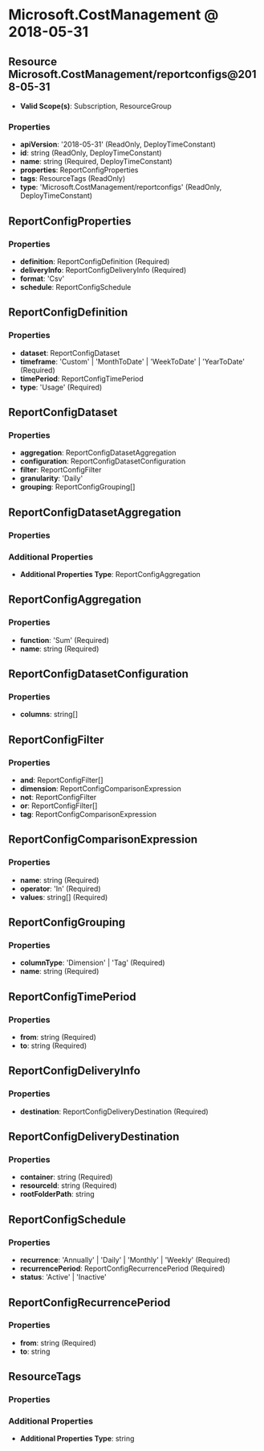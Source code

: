 # Microsoft.CostManagement @ 2018-05-31

## Resource Microsoft.CostManagement/reportconfigs@2018-05-31
* **Valid Scope(s)**: Subscription, ResourceGroup
### Properties
* **apiVersion**: '2018-05-31' (ReadOnly, DeployTimeConstant)
* **id**: string (ReadOnly, DeployTimeConstant)
* **name**: string (Required, DeployTimeConstant)
* **properties**: ReportConfigProperties
* **tags**: ResourceTags (ReadOnly)
* **type**: 'Microsoft.CostManagement/reportconfigs' (ReadOnly, DeployTimeConstant)

## ReportConfigProperties
### Properties
* **definition**: ReportConfigDefinition (Required)
* **deliveryInfo**: ReportConfigDeliveryInfo (Required)
* **format**: 'Csv'
* **schedule**: ReportConfigSchedule

## ReportConfigDefinition
### Properties
* **dataset**: ReportConfigDataset
* **timeframe**: 'Custom' | 'MonthToDate' | 'WeekToDate' | 'YearToDate' (Required)
* **timePeriod**: ReportConfigTimePeriod
* **type**: 'Usage' (Required)

## ReportConfigDataset
### Properties
* **aggregation**: ReportConfigDatasetAggregation
* **configuration**: ReportConfigDatasetConfiguration
* **filter**: ReportConfigFilter
* **granularity**: 'Daily'
* **grouping**: ReportConfigGrouping[]

## ReportConfigDatasetAggregation
### Properties
### Additional Properties
* **Additional Properties Type**: ReportConfigAggregation

## ReportConfigAggregation
### Properties
* **function**: 'Sum' (Required)
* **name**: string (Required)

## ReportConfigDatasetConfiguration
### Properties
* **columns**: string[]

## ReportConfigFilter
### Properties
* **and**: ReportConfigFilter[]
* **dimension**: ReportConfigComparisonExpression
* **not**: ReportConfigFilter
* **or**: ReportConfigFilter[]
* **tag**: ReportConfigComparisonExpression

## ReportConfigComparisonExpression
### Properties
* **name**: string (Required)
* **operator**: 'In' (Required)
* **values**: string[] (Required)

## ReportConfigGrouping
### Properties
* **columnType**: 'Dimension' | 'Tag' (Required)
* **name**: string (Required)

## ReportConfigTimePeriod
### Properties
* **from**: string (Required)
* **to**: string (Required)

## ReportConfigDeliveryInfo
### Properties
* **destination**: ReportConfigDeliveryDestination (Required)

## ReportConfigDeliveryDestination
### Properties
* **container**: string (Required)
* **resourceId**: string (Required)
* **rootFolderPath**: string

## ReportConfigSchedule
### Properties
* **recurrence**: 'Annually' | 'Daily' | 'Monthly' | 'Weekly' (Required)
* **recurrencePeriod**: ReportConfigRecurrencePeriod (Required)
* **status**: 'Active' | 'Inactive'

## ReportConfigRecurrencePeriod
### Properties
* **from**: string (Required)
* **to**: string

## ResourceTags
### Properties
### Additional Properties
* **Additional Properties Type**: string

